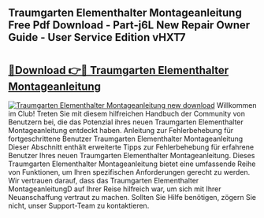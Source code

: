 ## Traumgarten Elementhalter Montageanleitung Free Pdf Download - Part-j6L New Repair Owner Guide - User Service Edition vHXT7

# <h2><a href="http://df7doo6.blite.top/?on=Traumgarten+Elementhalter+Montageanleitung">🔗Download 👉🔴 Traumgarten Elementhalter Montageanleitung</a></h2>

[![Traumgarten Elementhalter Montageanleitung new download](https://i.imgur.com/lujVjoI.png)](http://df7doo6.blite.top/?on=Traumgarten+Elementhalter+Montageanleitung)
Willkommen im Club! Treten Sie mit diesem hilfreichen Handbuch der Community von Benutzern bei, die das Potenzial ihres neuen Traumgarten Elementhalter Montageanleitung entdeckt haben. Anleitung zur Fehlerbehebung für fortgeschrittene Benutzer Traumgarten Elementhalter Montageanleitung Dieser Abschnitt enthält erweiterte Tipps zur Fehlerbehebung für erfahrene Benutzer Ihres neuen Traumgarten Elementhalter Montageanleitung. Dieses Traumgarten Elementhalter Montageanleitung bietet eine umfassende Reihe von Funktionen, um Ihren spezifischen Anforderungen gerecht zu werden. Wir vertrauen darauf, dass das Traumgarten Elementhalter MontageanleitungD auf Ihrer Reise hilfreich war, um sich mit Ihrer Neuanschaffung vertraut zu machen. Sollten Sie Hilfe benötigen, zögern Sie nicht, unser Support-Team zu kontaktieren.
